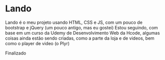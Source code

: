 # Lando
Lando é o meu projeto usando HTML, CSS e JS, com um pouco de bootstrap e jQuery (um pouco antigo, mas eu gostei)
Estou seguindo, com base em um curso da Udemy de Desenvolvimento Web da Hcode, algumas coisas ainda estão sendo criadas, como a parte da loja e de videos, bem como o player de video (o Plyr)


Finalizado

